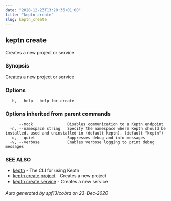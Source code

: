 ```yaml
---
date: "2020-12-23T13:20:36+01:00"
title: "keptn create"
slug: keptn_create
---
```

## keptn create

Creates a new project or service

### Synopsis

Creates a new project or service

### Options

```
  -h, --help   help for create
```

### Options inherited from parent commands

```
      --mock               Disables communication to a Keptn endpoint
  -n, --namespace string   Specify the namespace where Keptn should be installed, used and uninstalled in (default keptn). (default "keptn")
  -q, --quiet              Suppresses debug and info messages
  -v, --verbose            Enables verbose logging to print debug messages
```

### SEE ALSO

* [keptn](../keptn/)	 - The CLI for using Keptn
* [keptn create project](../keptn_create_project/)	 - Creates a new project
* [keptn create service](../keptn_create_service/)	 - Creates a new service

###### Auto generated by spf13/cobra on 23-Dec-2020
